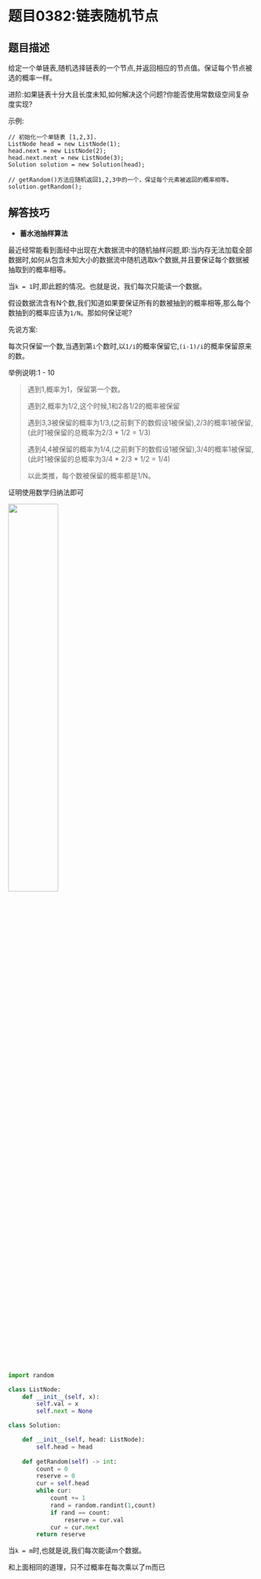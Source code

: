 # 题目0382:链表随机节点

## 题目描述

给定一个单链表,随机选择链表的一个节点,并返回相应的节点值。保证每个节点被选的概率一样。

进阶:如果链表十分大且长度未知,如何解决这个问题?你能否使用常数级空间复杂度实现?

示例:

```
// 初始化一个单链表 [1,2,3].
ListNode head = new ListNode(1);
head.next = new ListNode(2);
head.next.next = new ListNode(3);
Solution solution = new Solution(head);

// getRandom()方法应随机返回1,2,3中的一个，保证每个元素被返回的概率相等。
solution.getRandom();
```

## 解答技巧

* **蓄水池抽样算法**

最近经常能看到面经中出现在大数据流中的随机抽样问题,即:当内存无法加载全部数据时,如何从包含未知大小的数据流中随机选取k个数据,并且要保证每个数据被抽取到的概率相等。

当`k = 1`时,即此题的情况。也就是说，我们每次只能读一个数据。

假设数据流含有N个数,我们知道如果要保证所有的数被抽到的概率相等,那么每个数抽到的概率应该为`1/N`。那如何保证呢?

先说方案:

每次只保留一个数,当遇到第`i`个数时,以`1/i`的概率保留它,`(i-1)/i`的概率保留原来的数。

举例说明:1 - 10

> 遇到1,概率为1，保留第一个数。
> 
> 遇到2,概率为1/2,这个时候,1和2各1/2的概率被保留
> 
> 遇到3,3被保留的概率为1/3,(之前剩下的数假设1被保留),2/3的概率1被保留,(此时1被保留的总概率为2/3 * 1/2 = 1/3)
> 
> 遇到4,4被保留的概率为1/4,(之前剩下的数假设1被保留),3/4的概率1被保留,(此时1被保留的总概率为3/4 * 2/3 * 1/2 = 1/4)
> 
> 以此类推，每个数被保留的概率都是1/N。

证明使用数学归纳法即可

<img src="http://pic.leetcode-cn.com/831bdf1ea840c47b79007f206fb9fe6f1a1effb6c5ceed15509fe0abb23ed2f9.jpg" style="width:45%" >

```python
import random

class ListNode:
    def __init__(self, x):
        self.val = x
        self.next = None

class Solution:

    def __init__(self, head: ListNode):
        self.head = head
        
    def getRandom(self) -> int:
        count = 0
        reserve = 0
        cur = self.head
        while cur:
            count += 1
            rand = random.randint(1,count)
            if rand == count:
                reserve = cur.val
            cur = cur.next
        return reserve
```

当`k = m`时,也就是说,我们每次能读m个数据。

和上面相同的道理，只不过概率在每次乘以了m而已
